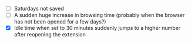 - [ ] Saturdays not saved
- [ ] A sudden huge increase in browsing time (probably when the browser has not been opened for a few days?)
- [x] Idle time when set to 30 minutes suddenly jumps to a higher number after reopening the extension